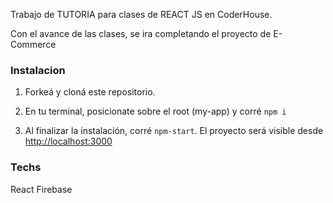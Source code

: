 Trabajo de TUTORIA para clases de REACT JS en CoderHouse.

Con el avance de las clases, se ira completando el proyecto de E-Commerce

### Instalacion

1) Forkeá y cloná este repositorio.

2) En tu terminal, posicionate sobre el root (my-app) y corré `npm i`

3) Al finalizar la instalación, corré `npm-start`. El proyecto será visible desde [http://localhost:3000](http://localhost:3000)

### Techs
React
Firebase